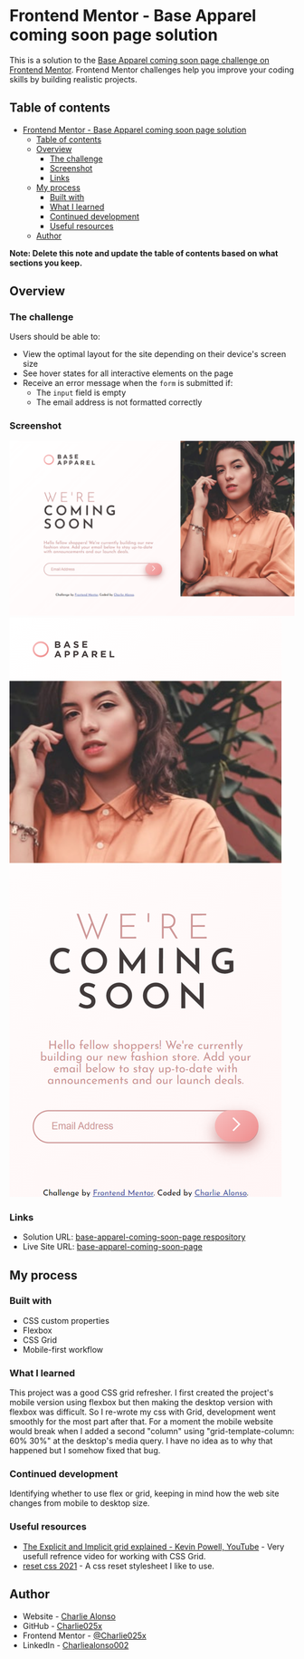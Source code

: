 # Frontend Mentor - Base Apparel coming soon page solution

This is a solution to the [Base Apparel coming soon page challenge on Frontend Mentor](https://www.frontendmentor.io/challenges/base-apparel-coming-soon-page-5d46b47f8db8a7063f9331a0). Frontend Mentor challenges help you improve your coding skills by building realistic projects. 

## Table of contents

- [Frontend Mentor - Base Apparel coming soon page solution](#frontend-mentor---base-apparel-coming-soon-page-solution)
  - [Table of contents](#table-of-contents)
  - [Overview](#overview)
    - [The challenge](#the-challenge)
    - [Screenshot](#screenshot)
    - [Links](#links)
  - [My process](#my-process)
    - [Built with](#built-with)
    - [What I learned](#what-i-learned)
    - [Continued development](#continued-development)
    - [Useful resources](#useful-resources)
  - [Author](#author)

**Note: Delete this note and update the table of contents based on what sections you keep.**

## Overview

### The challenge

Users should be able to:

- View the optimal layout for the site depending on their device's screen size
- See hover states for all interactive elements on the page
- Receive an error message when the `form` is submitted if:
  - The `input` field is empty
  - The email address is not formatted correctly

### Screenshot

![](./baseApparelScreenShot.png)
![](./baseApparelScreenShot2.png)

### Links

- Solution URL: [base-apparel-coming-soon-page respository](https://github.com/Charlie025x/base-apparel-coming-soon-page)
- Live Site URL: [base-apparel-coming-soon-page](https://charlie025x.github.io/base-apparel-coming-soon-page/)

## My process

### Built with

- CSS custom properties
- Flexbox
- CSS Grid
- Mobile-first workflow

### What I learned

This project was a good CSS grid refresher. I first created the project's mobile version using flexbox but then making the desktop version with flexbox was difficult. So I re-wrote my css with Grid, development went smoothly for the most part after that. For a moment the mobile website would break when I added a second "column" using "grid-template-column: 60% 30%" at the desktop's media query. I have no idea as to why that happened but I somehow fixed that bug.

### Continued development

Identifying whether to use flex or grid, keeping in mind how the web site changes from mobile to desktop size.

### Useful resources

- [The Explicit and Implicit grid explained - Kevin Powell, YouTube](https://youtu.be/cMWnIX3ukLI) - Very usefull refrence video for working with CSS Grid.
- [reset css 2021](https://www.codegrepper.com/code-examples/css/reset+css+2021) - A css reset stylesheet I like to use.

## Author

- Website - [Charlie Alonso](https://charlie-alonso.netlify.app/)
- GitHub - [Charlie025x](https://github.com/Charlie025x)
- Frontend Mentor - [@Charlie025x](https://www.frontendmentor.io/profile/Charlie025x)
- LinkedIn - [Charliealonso002](https://www.linkedin.com/in/charliealonso002/)